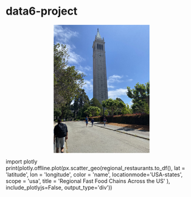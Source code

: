 # data6-project

 <img src="./IMG_1649.jpeg" style="width:50%; margin:auto; display:block">


 import plotly
 print(plotly.offline.plot(px.scatter_geo(regional_restaurants.to_df(), 
               lat = 'latitude', 
               lon = 'longitude', 
               color = 'name',
               locationmode='USA-states',
               scope = 'usa',
               title = 'Regional Fast Food Chains Across the US'
              ), include_plotlyjs=False, output_type='div'))
